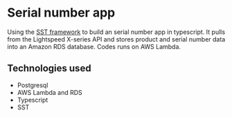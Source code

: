 # Serial number app

Using the [SST framework](https://sst.dev/) to build an serial number app in typescript. It pulls from the Lightspeed X-series API and stores product and serial number data into an Amazon RDS database. Codes runs on AWS Lambda.

## Technologies used
* Postgresql
* AWS Lambda and RDS
* Typescript
* SST
